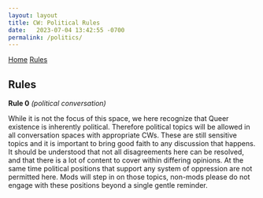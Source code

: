 ```yaml
---
layout: layout
title: CW: Political Rules
date:   2023-07-04 13:42:55 -0700
permalink: /politics/
---
```


[Home](/) [Rules](/rules/)

## Rules

**Rule 0** *(political conversation)*

While it is not the focus of this space, we here recognize that Queer existence is inherently political. Therefore political topics will be allowed in all conversation spaces with appropriate CWs. These are still sensitive topics and it is important to bring good faith to any discussion that happens. It should be understood that not all disagreements here can be resolved, and that there is a lot of content to cover within differing opinions. At the same time political positions that support any system of oppression are not permitted here. Mods will step in on those topics, non-mods please do not engage with these positions beyond a single gentle reminder.

